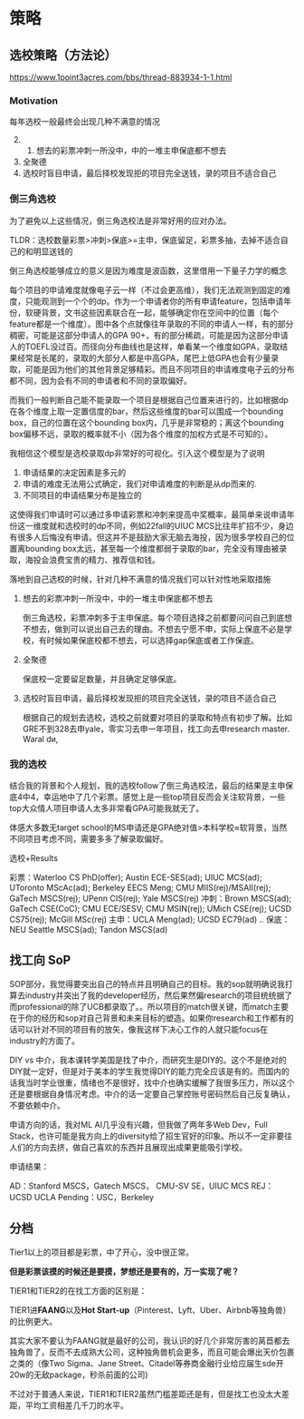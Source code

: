 # 策略

## 选校策略（方法论）

https://www.1point3acres.com/bbs/thread-883934-1-1.html

### Motivation

每年选校一般最终会出现几种不满意的情况

2. 1. 想去的彩票冲刺一所没中，中的一堆主申保底都不想去
2. 全聚德
3. 选校时盲目申请，最后择校发现拒的项目完全送钱，录的项目不适合自己

### 倒三角选校

为了避免以上这些情况，倒三角选校法是非常好用的应对办法。

TLDR：选校数量彩票>冲刺>保底>=主申，保底留足，彩票多抽，去掉不适合自己的和明显送钱的

倒三角选校能够成立的意义是因为难度是波函数，这里借用一下量子力学的概念

每个项目的申请难度就像电子云一样（不过会更高维），我们无法观测到固定的难度，只能观测到一个个的dp。作为一个申请者你的所有申请feature，包括申请年份，软硬背景，文书这些因素联合在一起，能够确定你在空间中的位置（每个feature都是一个维度）。图中各个点就像往年录取的不同的申请人一样，有的部分稠密，可能是这部分申请人的GPA 90+，有的部分稀疏，可能是因为这部分申请人的TOEFL没过百。而径向分布曲线也是这样，单看某一个维度如GPA，录取结果经常是长尾的，录取的大部分人都是中高GPA，尾巴上低GPA也会有少量录取，可能是因为他们的其他背景足够精彩。而且不同项目的申请难度电子云的分布都不同，因为会有不同的申请者和不同的录取偏好。

而我们一般判断自己能不能录取一个项目是根据自己位置来进行的，比如根据dp在各个维度上取一定置信度的bar，然后这些维度的bar可以围成一个bounding box，自己的位置在这个bounding box内，几乎是非常稳的；离这个bounding box偏移不远，录取的概率就不小（因为各个维度的加权方式是不可知的）。

我相信这个模型是选校录取dp非常好的可视化。引入这个模型是为了说明

1. 申请结果的决定因素是多元的
2. 申请的难度无法用公式确定，我们对申请难度的判断是从dp而来的.
3. 不同项目的申请结果分布是独立的

这使得我们申请时可以通过多申请彩票和冲刺来提高中奖概率，最简单来说申请年份这一维度就和选校时的dp不同，例如22fall的UIUC MCS比往年扩招不少，身边有很多人后悔没有申请。但这并不是鼓励大家无脑去海投，因为很多学校自己的位置离bounding box太远，甚至每一个维度都弱于录取的bar，完全没有理由被录取，海投会浪费宝贵的精力、推荐信和钱。

落地到自己选校的时候，针对几种不满意的情况我们可以针对性地采取措施

1. 想去的彩票冲刺一所没中，中的一堆主申保底都不想去
  
   倒三角选校，彩票冲刺多于主申保底。每个项目选择之前都要问问自己到底想不想去，做到可以说出自己去的理由。不想去宁愿不申，实际上保底不必是学校，有时候如果保底校都不想去，可以选择gap保底或者工作保底。
   
2. 全聚德
  
   保底校一定要留足数量，并且确定足够保底。
   
3. 选校时盲目申请，最后择校发现拒的项目完全送钱，录的项目不适合自己
  
   根据自己的规划去选校，选校之前就要对项目的录取和特点有初步了解。比如GRE不到328去申yale，零实习去申一年项目，找工向去申research master. Waral dи,
### 我的选校

结合我的背景和个人规划，我的选校follow了倒三角选校法，最后的结果是主申保底4中4，幸运地中了几个彩票。感觉上是一些top项目反而会关注软背景，一些top大众情人项目申请人太多非常看GPA可能我就无了。

体感大多数无target school的MS申请还是GPA绝对值>本科学校≈软背景，当然不同项目考虑不同，需要多多了解录取偏好。

选校+Results

   彩票：Waterloo CS PhD(offer); Austin ECE-SES(ad); UIUC MCS(ad); UToronto MScAc(ad); Berkeley EECS Meng; CMU MIIS(rej)/MSAII(rej); GaTech MSCS(rej); UPenn CIS(rej); Yale MSCS(rej)
   冲刺：Brown MSCS(ad); GaTech CSE(CoC); CMU ECE/SESV; CMU MSIN(rej); UMich CSE(rej); UCSD CS75(rej); McGill MSc(rej)
   主申：UCLA Meng(ad); UCSD EC79(ad) ..
   保底：NEU Seattle MSCS(ad); Tandon MSCS(ad)

## 找工向 SoP

SOP部分，我觉得要突出自己的特点并且明确自己的目标。我的sop就明确说我打算去industry并突出了我的developer经历，然后果然偏research的项目统统据了而professional的除了UCB都录取了。。所以项目的match很关键，而match主要在于你的经历和sop对自己背景和未来目标的塑造。如果你research和工作都有的话可以针对不同的项目有的放矢，像我这样下决心工作的人就只能focus在industry的方面了。

DIY vs 中介，我本课转学美国是找了中介，而研究生是DIY的。这个不是绝对的DIY就一定好，但是对于美本的学生我觉得DIY的能力完全应该是有的。而国内的话我当时学业很重，情绪也不是很好，找中介也确实缓解了我很多压力，所以这个还是要根据自身情况考虑。中介的话一定要自己掌控账号密码然后自己反复确认，不要依赖中介。

申请方向的话，我对ML AI几乎没有兴趣，但我做了两年多Web Dev，Full Stack，也许可能是我方向上的diversity给了招生官好的印象。所以不一定非要往人们的方向去挤，做自己喜欢的东西并且展现出成果更能吸引学校。

申请结果：

AD：Stanford MSCS，Gatech MSCS， CMU-SV SE，UIUC MCS
REJ：UCSD UCLA
Pending：USC，Berkeley

## 分档

Tier1以上的项目都是彩票，中了开心，没中很正常。

**但是彩票该摸的时候还是要摸，梦想还是要有的，万一实现了呢？**

TIER1和TIER2的在找工方面的区别是：

TIER1进**FAANG**以及**Hot Start-up**（Pinterest、Lyft、Uber、Airbnb等独角兽）的比例更大。

其实大家不要认为FAANG就是最好的公司，我认识的好几个非常厉害的莴苣都去独角兽了，反而不去成熟大公司，这种独角兽机会更多，而且可能会爆出天价包裹之类的（像Two Sigma、Jane Street、Citadel等券商金融行业给应届生sde开20w的无敌package，秒杀前面的公司)

不过对于普通人来说，TIER1和TIER2虽然门槛差距还是有，但是找工也没太大差距，平均工资相差几千刀的水平。


